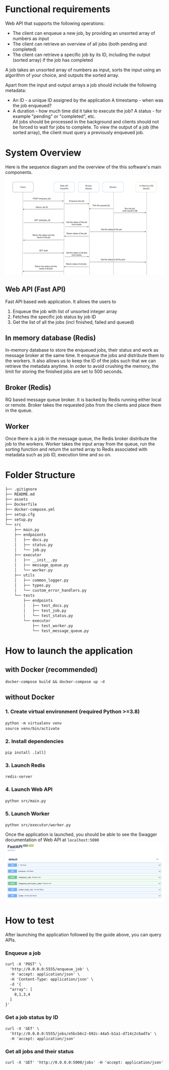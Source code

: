 # Functional requirements
Web API that supports the following operations:
- The client can enqueue a new job, by providing an unsorted array of numbers as input
- The client can retrieve an overview of all jobs (both pending and completed)
- The client can retrieve a specific job by its ID, including the output (sorted array) if the job has completed  

A job takes an unsorted array of numbers as input, sorts the input using an algorithm of your choice, and outputs the sorted array.  

Apart from the input and output arrays a job should include the following metadata:
- An ID - a unique ID assigned by the application A timestamp - when was the job enqueued?
- A duration - how much time did it take to execute the job? A status - for example "pending" or "completed", etc.  
All jobs should be processed in the background and clients should not be forced to wait for jobs to complete.
To view the output of a job (the sorted array), the client must query a previously enqueued job.

# System Overview
Here is the sequence diagram and the overview of the this software's main components.
![alt text](assets/sequence_diagram.png "Sequence")

## Web API (Fast API)
Fast API based web application. It allows the users to 
1. Enqueue the job with list of unsorted integer array
2. Fetches the specific job status by job ID
3. Get the list of all the jobs (incl finished, failed and queued)

## In memory database (Redis)
In-memory database to store the enqueued jobs, their status and work as message broker at the same time.
It enqueue the jobs and distribute them to the workers. It also allows us to keep the ID of the jobs such that we can retrieve the metadata anytime.
In order to avoid crushing the memory, the limit for storing the finished jobs are set to 500 seconds.

## Broker (Redis)
RQ based message queue broker. It is backed by Redis running either local or remote.
Broker takes the requested jobs from the clients and place them in the queue.

## Worker
Once there is a job in the message queue, the Redis broker distribute the job to the workers.
Worker takes the input array from the queue, run the sorting function and return the sorted array to Redis associated with metadata such as job ID, execution time and so on.

# Folder Structure
```
├── .gitignore
├── README.md
├── assets
├── Dockerfile
├── docker-compose.yml
├── setup.cfg
├── setup.py
└── src
    ├── main.py
    ├── endpoionts
    │   ├── docs.py
    │   ├── status.py
    │   └── job.py
    ├── executor
    │   ├── __init__.py
    │   ├── message_queue.py
    │   └── worker.py
    ├── utils
    │   ├── common_logger.py
    │   ├── types.py
    │   └── custom_error_handlers.py
    └── tests
        ├── endpoints
        │   ├── test_docs.py   
        │   ├── test_job.py   
        │   └── test_status.py
        └── executor
            ├── test_worker.py   
            └── test_message_queue.py
```

# How to launch the application
## with Docker (recommended)
```
docker-compose build && docker-compose up -d
```

## without Docker
### 1. Create virtual environment (required Python >=3.8)
`python -m virtualenv venv`  
`source venv/bin/activate`

### 2. Install dependencies
`pip install .[all]`

### 3. Launch Redis
`redis-server`

### 4. Launch Web API
`python src/main.py`

### 5. Launch Worker
`python src/executor/worker.py`

Once the application is launched, you should be able to see the Swagger documentation of Web API at `localhost:5000`
![alt text](assets/swagger.png "Swagger")


# How to test
After launching the application followed by the guide above, you can query APIs.
### Enqueue a job
```
curl -X 'POST' \
  'http://0.0.0.0:5555/enqueue_job' \
  -H 'accept: application/json' \
  -H 'Content-Type: application/json' \
  -d '{
  "array": [
    0,1,3,4
  ]
}'
```

### Get a job status by ID
```
curl -X 'GET' \
  'http://0.0.0.0:5555/jobs/e5bcb6c2-692c-44a5-b1a1-d714c2c6ad7a' \
  -H 'accept: application/json'
```

### Get all jobs and their status
```
curl -X 'GET' 'http://0.0.0.0:5000/jobs' -H 'accept: application/json'
```